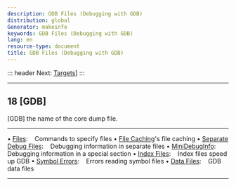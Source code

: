 ```yaml
---
description: GDB Files (Debugging with GDB)
distribution: global
Generator: makeinfo
keywords: GDB Files (Debugging with GDB)
lang: en
resource-type: document
title: GDB Files (Debugging with GDB)
---
```

::: header
Next: [Targets](Targets.html#Targets)]
:::

---

## 18 [GDB]

[GDB] the name of the core dump file.

---

• [Files](Files.html#Files):                                                     Commands to specify files
• [File Caching](File-Caching.html#File-Caching)'s file caching
• [Separate Debug Files](Separate-Debug-Files.html#Separate-Debug-Files):        Debugging information in separate files
• [MiniDebugInfo](MiniDebugInfo.html#MiniDebugInfo):                             Debugging information in a special section
• [Index Files](Index-Files.html#Index-Files):                                   Index files speed up GDB
• [Symbol Errors](Symbol-Errors.html#Symbol-Errors):                             Errors reading symbol files
• [Data Files](Data-Files.html#Data-Files):                                      GDB data files

---
